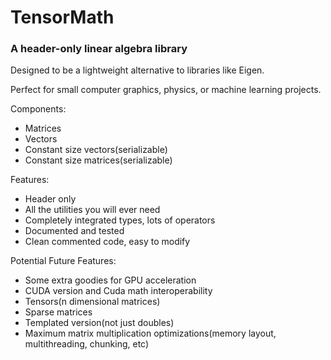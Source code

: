 # TensorMath
### A header-only linear algebra library

Designed to be a lightweight alternative to libraries like Eigen.

Perfect for small computer graphics, physics, or machine learning projects.

Components:
- Matrices
- Vectors
- Constant size vectors(serializable)
- Constant size matrices(serializable)


Features:
- Header only
- All the utilities you will ever need
- Completely integrated types, lots of operators
- Documented and tested
- Clean commented code, easy to modify

Potential Future Features:
- Some extra goodies for GPU acceleration
- CUDA version and Cuda math interoperability
- Tensors(n dimensional matrices)
- Sparse matrices
- Templated version(not just doubles)
- Maximum matrix multiplication optimizations(memory layout, multithreading, chunking, etc)

